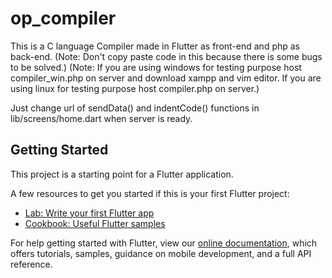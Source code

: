 # op_compiler

This is a C language Compiler made in Flutter as front-end and php as back-end.
(Note: Don't copy paste code in this because there is some bugs to be solved.)
(Note: If you are using windows for testing purpose host compiler_win.php on server and download xampp and vim editor.
	   If you are using linux for testing purpose host compiler.php on server.)

Just change url of sendData() and indentCode() functions in lib/screens/home.dart when server is ready.

## Getting Started

This project is a starting point for a Flutter application.

A few resources to get you started if this is your first Flutter project:

- [Lab: Write your first Flutter app](https://flutter.dev/docs/get-started/codelab)
- [Cookbook: Useful Flutter samples](https://flutter.dev/docs/cookbook)

For help getting started with Flutter, view our
[online documentation](https://flutter.dev/docs), which offers tutorials,
samples, guidance on mobile development, and a full API reference.
